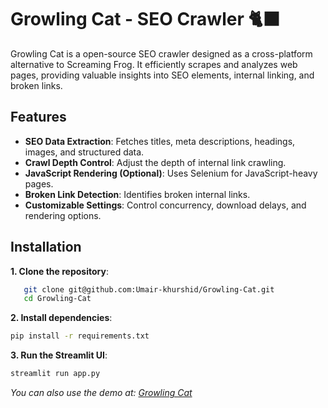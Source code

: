 # Growling Cat - SEO Crawler  🐈‍⬛

Growling Cat is a open-source SEO crawler designed as a cross-platform alternative to Screaming Frog. It efficiently scrapes and analyzes web pages, providing valuable insights into SEO elements, internal linking, and broken links.  

## Features  
- **SEO Data Extraction**: Fetches titles, meta descriptions, headings, images, and structured data.  
- **Crawl Depth Control**: Adjust the depth of internal link crawling.  
- **JavaScript Rendering (Optional)**: Uses Selenium for JavaScript-heavy pages.  
- **Broken Link Detection**: Identifies broken internal links.  
- **Customizable Settings**: Control concurrency, download delays, and rendering options.  

## Installation  
**1. Clone the repository**:  
```sh
   git clone git@github.com:Umair-khurshid/Growling-Cat.git
   cd Growling-Cat
   ```
**2. Install dependencies**:
  ```sh
pip install -r requirements.txt
````
**3. Run the Streamlit UI**:
```sh
streamlit run app.py
 ```
*You can also use the demo at: [Growling Cat](https://growlingcat.streamlit.app/)*

